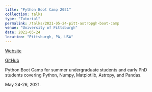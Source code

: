```yaml
---
title: "Python Boot Camp 2021"
collection: talks
type: "Tutorial"
permalink: /talks/2021-05-24-pitt-astropgh-boot-camp
venue: "University of Pittsburgh"
date: 2021-05-24
location: "Pittsburgh, PA, USA"
---
```


[Website](https://astropgh.github.io/python-boot-camp-2021/)

[GitHub](https://github.com/astropgh/python-boot-camp-2021)

Python Boot Camp for summer undergraduate students and early PhD students covering Python, Numpy, Matplotlib, Astropy, and Pandas.

May 24-26, 2021.
